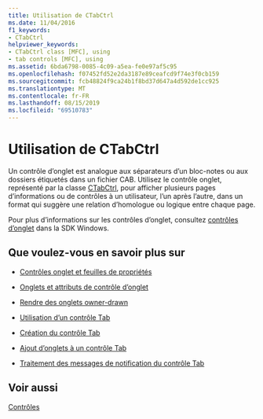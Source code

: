 ```yaml
---
title: Utilisation de CTabCtrl
ms.date: 11/04/2016
f1_keywords:
- CTabCtrl
helpviewer_keywords:
- CTabCtrl class [MFC], using
- tab controls [MFC], using
ms.assetid: 6bda6798-0085-4c09-a5ea-fe0e97af5c95
ms.openlocfilehash: f07452fd52e2da3187e89ceafcd9f74e3f0cb159
ms.sourcegitcommit: fcb48824f9ca24b1f8bd37d647a4d592de1cc925
ms.translationtype: MT
ms.contentlocale: fr-FR
ms.lasthandoff: 08/15/2019
ms.locfileid: "69510783"
---
```

# <a name="using-ctabctrl"></a>Utilisation de CTabCtrl

Un contrôle d’onglet est analogue aux séparateurs d’un bloc-notes ou aux dossiers étiquetés dans un fichier CAB. Utilisez le contrôle onglet, représenté par la classe [CTabCtrl](../mfc/reference/ctabctrl-class.md), pour afficher plusieurs pages d’informations ou de contrôles à un utilisateur, l’un après l’autre, dans un format qui suggère une relation d’homologue ou logique entre chaque page.

Pour plus d’informations sur les contrôles d’onglet, consultez [contrôles d’onglet](/windows/win32/Controls/tab-controls) dans la SDK Windows.

## <a name="what-do-you-want-to-know-more-about"></a>Que voulez-vous en savoir plus sur

- [Contrôles onglet et feuilles de propriétés](../mfc/tab-controls-and-property-sheets.md)

- [Onglets et attributs de contrôle d’onglet](../mfc/tabs-and-tab-control-attributes.md)

- [Rendre des onglets owner-drawn](../mfc/making-owner-drawn-tabs.md)

- [Utilisation d’un contrôle Tab](../mfc/working-with-a-tab-control.md)

- [Création du contrôle Tab](../mfc/creating-the-tab-control.md)

- [Ajout d’onglets à un contrôle Tab](../mfc/adding-tabs-to-a-tab-control.md)

- [Traitement des messages de notification du contrôle Tab](../mfc/processing-tab-control-notification-messages.md)

## <a name="see-also"></a>Voir aussi

[Contrôles](../mfc/controls-mfc.md)
